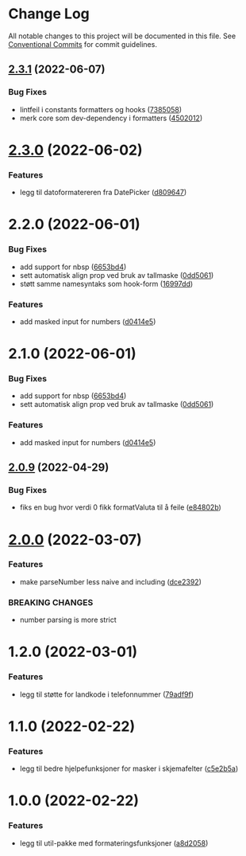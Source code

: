 # Change Log

All notable changes to this project will be documented in this file.
See [Conventional Commits](https://conventionalcommits.org) for commit guidelines.

## [2.3.1](https://github.com/fremtind/jokul/compare/@fremtind/jkl-formatters-util@2.0.10...@fremtind/jkl-formatters-util@2.3.1) (2022-06-07)

### Bug Fixes

-   lintfeil i constants formatters og hooks ([7385058](https://github.com/fremtind/jokul/commit/738505863844b9ec6a4bd24957aa24e714dae06f))
-   merk core som dev-dependency i formatters ([4502012](https://github.com/fremtind/jokul/commit/450201278b702480c807440acfbc05ee3e8375dc))

# [2.3.0](https://github.com/fremtind/jokul/compare/@fremtind/jkl-formatters-util@2.2.1...@fremtind/jkl-formatters-util@2.3.0) (2022-06-02)

### Features

-   legg til datoformatereren fra DatePicker ([d809647](https://github.com/fremtind/jokul/commit/d8096475fe5c2516d158e7bfa682d8f8cff2e5fb))

# 2.2.0 (2022-06-01)

### Bug Fixes

-   add support for nbsp ([6653bd4](https://github.com/fremtind/jokul/commit/6653bd4b5a4e1a1e37dbf0f801542312e955bd63))
-   sett automatisk align prop ved bruk av tallmaske ([0dd5061](https://github.com/fremtind/jokul/commit/0dd506173f542c05513f21983e1ed1085fc26b00))
-   støtt samme namesyntaks som hook-form ([16997dd](https://github.com/fremtind/jokul/commit/16997dda64425e5a0c8643dab350096039cfdf2b))

### Features

-   add masked input for numbers ([d0414e5](https://github.com/fremtind/jokul/commit/d0414e545d12b1b1c8483a2110f43f34525e1157))

# 2.1.0 (2022-06-01)

### Bug Fixes

-   add support for nbsp ([6653bd4](https://github.com/fremtind/jokul/commit/6653bd4b5a4e1a1e37dbf0f801542312e955bd63))
-   sett automatisk align prop ved bruk av tallmaske ([0dd5061](https://github.com/fremtind/jokul/commit/0dd506173f542c05513f21983e1ed1085fc26b00))

### Features

-   add masked input for numbers ([d0414e5](https://github.com/fremtind/jokul/commit/d0414e545d12b1b1c8483a2110f43f34525e1157))

## [2.0.9](https://github.com/fremtind/jokul/compare/@fremtind/jkl-formatters-util@2.0.8...@fremtind/jkl-formatters-util@2.0.9) (2022-04-29)

### Bug Fixes

-   fiks en bug hvor verdi 0 fikk formatValuta til å feile ([e84802b](https://github.com/fremtind/jokul/commit/e84802b433bf5ca0c177ea98a9f08d4225c4bef8))

# [2.0.0](https://github.com/fremtind/jokul/compare/@fremtind/jkl-formatters-util@1.2.2...@fremtind/jkl-formatters-util@2.0.0) (2022-03-07)

### Features

-   make parseNumber less naive and including ([dce2392](https://github.com/fremtind/jokul/commit/dce2392061bc8a7f59fc54241187e624d5ed4036))

### BREAKING CHANGES

-   number parsing is more strict

# 1.2.0 (2022-03-01)

### Features

-   legg til støtte for landkode i telefonnummer ([79adf9f](https://github.com/fremtind/jokul/commit/79adf9f7f36daf4ea9962c81a11fa4cf96d6711f))

# 1.1.0 (2022-02-22)

### Features

-   legg til bedre hjelpefunksjoner for masker i skjemafelter ([c5e2b5a](https://github.com/fremtind/jokul/commit/c5e2b5ab445cd87b455e7b3c4b0c876bfb6c43f7))

# 1.0.0 (2022-02-22)

### Features

-   legg til util-pakke med formateringsfunksjoner ([a8d2058](https://github.com/fremtind/jokul/commit/a8d205804e7e5626255afa14b3fc3dfb91ce6db2))
